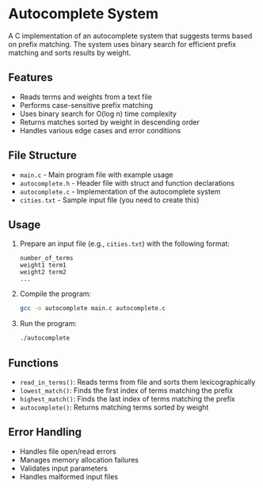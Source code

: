 # Autocomplete System

A C implementation of an autocomplete system that suggests terms based on prefix matching. The system uses binary search for efficient prefix matching and sorts results by weight.

## Features

- Reads terms and weights from a text file
- Performs case-sensitive prefix matching
- Uses binary search for O(log n) time complexity
- Returns matches sorted by weight in descending order
- Handles various edge cases and error conditions

## File Structure

- `main.c` - Main program file with example usage
- `autocomplete.h` - Header file with struct and function declarations
- `autocomplete.c` - Implementation of the autocomplete system
- `cities.txt` - Sample input file (you need to create this)

## Usage

1. Prepare an input file (e.g., `cities.txt`) with the following format:
   ```
   number_of_terms
   weight1 term1
   weight2 term2
   ...
   ```

2. Compile the program:
   ```bash
   gcc -o autocomplete main.c autocomplete.c
   ```

3. Run the program:
   ```bash
   ./autocomplete
   ```

## Functions

- `read_in_terms()`: Reads terms from file and sorts them lexicographically
- `lowest_match()`: Finds the first index of terms matching the prefix
- `highest_match()`: Finds the last index of terms matching the prefix
- `autocomplete()`: Returns matching terms sorted by weight

## Error Handling

- Handles file open/read errors
- Manages memory allocation failures
- Validates input parameters
- Handles malformed input files
```